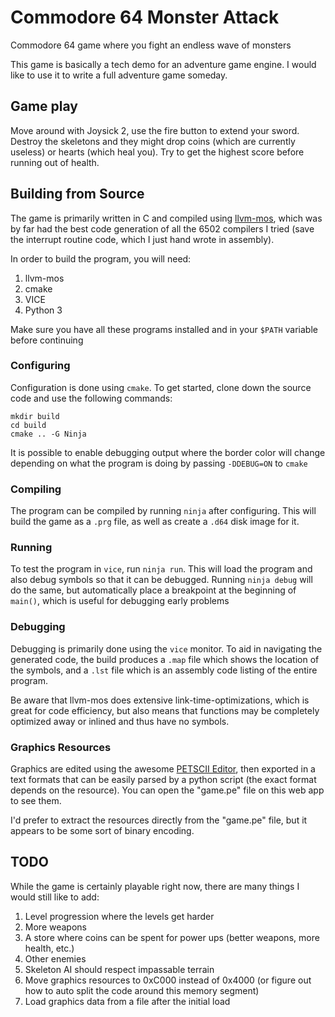 # Commodore 64 Monster Attack

Commodore 64 game where you fight an endless wave of monsters

This game is basically a tech demo for an adventure game engine. I would like
to use it to write a full adventure game someday.

## Game play

Move around with Joysick 2, use the fire button to extend your sword. Destroy
the skeletons and they might drop coins (which are currently useless) or hearts
(which heal you). Try to get the highest score before running out of health.

## Building from Source

The game is primarily written in C and compiled using
[llvm-mos](https://llvm-mos.org/), which was by far had the best code
generation of all the 6502 compilers I tried (save the interrupt routine code,
which I just hand wrote in assembly).

In order to build the program, you will need:
 1. llvm-mos
 2. cmake
 3. VICE
 4. Python 3

Make sure you have all these programs installed and in your `$PATH` variable
before continuing

### Configuring

Configuration is done using `cmake`. To get started, clone down the source code
and use the following commands:

```shell
mkdir build
cd build
cmake .. -G Ninja
```

It is possible to enable debugging output where the border color will change
depending on what the program is doing by passing `-DDEBUG=ON` to `cmake`

### Compiling

The program can be compiled by running `ninja` after configuring. This will
build the game as a `.prg` file, as well as create a `.d64` disk image for it.

### Running

To test the program in `vice`, run `ninja run`. This will load the program and
also debug symbols so that it can be debugged. Running `ninja debug` will do
the same, but automatically place a breakpoint at the beginning of `main()`,
which is useful for debugging early problems

### Debugging

Debugging is primarily done using the `vice` monitor. To aid in navigating the
generated code, the build produces a `.map` file which shows the location of
the symbols, and a `.lst` file which is an assembly code listing of the entire
program.

Be aware that llvm-mos does extensive link-time-optimizations, which is great
for code efficiency, but also means that functions may be completely optimized
away or inlined and thus have no symbols.

### Graphics Resources

Graphics are edited using the awesome [PETSCII Editor](http://petscii.krissz.hu/),
then exported in a text formats that can be easily parsed by a python script
(the exact format depends on the resource). You can open the "game.pe" file on
this web app to see them.

I'd prefer to extract the resources directly from the "game.pe" file, but it
appears to be some sort of binary encoding.

## TODO

While the game is certainly playable right now, there are many things I would
still like to add:

 1. Level progression where the levels get harder
 2. More weapons
 3. A store where coins can be spent for power ups (better weapons, more
    health, etc.)
 4. Other enemies
 5. Skeleton AI should respect impassable terrain
 6. Move graphics resources to 0xC000 instead of 0x4000 (or figure out how to
    auto split the code around this memory segment)
 7. Load graphics data from a file after the initial load
